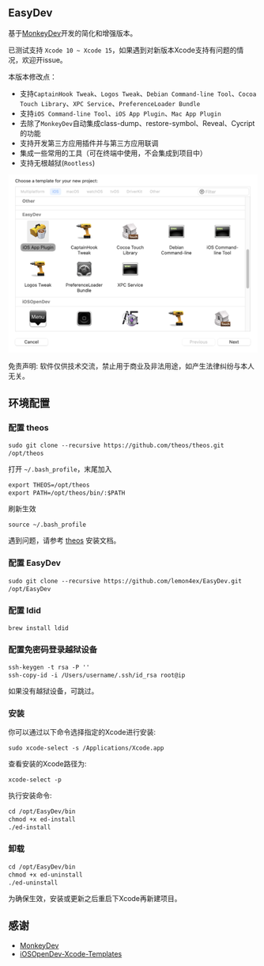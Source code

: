 ## EasyDev

基于[MonkeyDev](https://github.com/AloneMonkey/MonkeyDev)开发的简化和增强版本。

已测试支持 `Xcode 10 ~ Xcode 15`，如果遇到对新版本Xcode支持有问题的情况，欢迎开issue。

本版本修改点：

* 支持`CaptainHook Tweak`、`Logos Tweak`、`Debian Command-line Tool`、`Cocoa Touch Library`、`XPC Service`、`PreferenceLoader Bundle`
* 支持`iOS Command-line Tool`、`iOS App Plugin`、`Mac App Plugin`
* 去除了`MonkeyDev`自动集成class-dump、restore-symbol、Reveal、Cycript的功能
* 支持开发第三方应用插件并与第三方应用联调
* 集成一些常用的工具（可在终端中使用，不会集成到项目中）
* 支持无根越狱(`Rootless`)

![](ScreenShots/QQ20221213-213954@2x.png)

免责声明: 软件仅供技术交流，禁止用于商业及非法用途，如产生法律纠纷与本人无关。

## 环境配置

### 配置 theos

```
sudo git clone --recursive https://github.com/theos/theos.git /opt/theos
```

打开 `~/.bash_profile`，末尾加入

```
export THEOS=/opt/theos
export PATH=/opt/theos/bin/:$PATH
```

刷新生效

```
source ~/.bash_profile
```

遇到问题，请参考 [theos](https://github.com/theos/theos/wiki/Installation) 安装文档。

### 配置 EasyDev

```
sudo git clone --recursive https://github.com/lemon4ex/EasyDev.git /opt/EasyDev
```

### 配置 ldid

```
brew install ldid
```

### 配置免密码登录越狱设备

```
ssh-keygen -t rsa -P ''
ssh-copy-id -i /Users/username/.ssh/id_rsa root@ip
```

如果没有越狱设备，可跳过。

### 安装

你可以通过以下命令选择指定的Xcode进行安装:

```
sudo xcode-select -s /Applications/Xcode.app
```

查看安装的Xcode路径为:

```
xcode-select -p
```

执行安装命令:

```
cd /opt/EasyDev/bin
chmod +x ed-install
./ed-install
```

### 卸载
```
cd /opt/EasyDev/bin
chmod +x ed-uninstall
./ed-uninstall
```

为确保生效，安装或更新之后重启下Xcode再新建项目。

## 感谢
* [MonkeyDev](https://github.com/AloneMonkey/MonkeyDev)
* [iOSOpenDev-Xcode-Templates](https://github.com/kokoabim/iOSOpenDev-Xcode-Templates)
